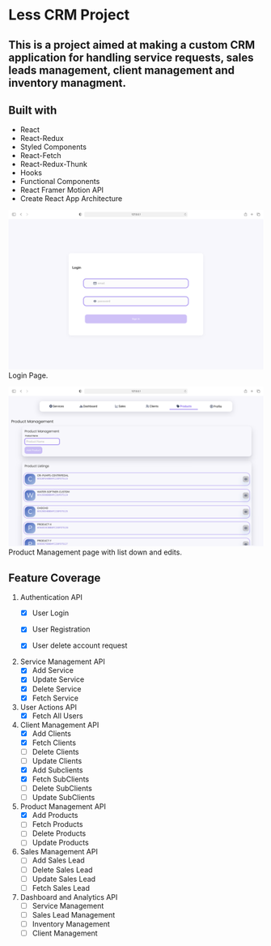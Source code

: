 # Less CRM Project

## This is a project aimed at making a custom CRM application for handling service requests, sales leads management, client management and inventory managment.


## Built with 
* React
* React-Redux
* Styled Components
* React-Fetch
* React-Redux-Thunk
* Hooks
* Functional Components
* React Framer Motion API
* Create React App Architecture

![Shot of what this looks like?](snap-1.png)
Login Page.


![Shot of what this looks like?](snap-2.png)
Product Management page with list down and edits.

## Feature Coverage

1. Authentication API
    - [x] User Login
    - [x] User Registration
    - [x] User delete account request


2. Service Management API
   - [x] Add Service
   - [x] Update Service
   - [x] Delete Service
   - [x] Fetch Service

3. User Actions API
   - [x] Fetch All Users

4. Client Management API
   - [x] Add Clients
   - [x] Fetch Clients
   - [ ] Delete Clients
   - [ ] Update Clients
   - [x] Add Subclients
   - [x] Fetch SubClients
   - [ ] Delete SubClients
   - [ ] Update SubClients

5. Product Management API
   - [x] Add Products
   - [ ] Fetch Products
   - [ ] Delete Products
   - [ ] Update Products

6. Sales Management API
   - [ ] Add Sales Lead
   - [ ] Delete Sales Lead
   - [ ] Update Sales Lead
   - [ ] Fetch Sales Lead

7. Dashboard and Analytics API
   - [ ] Service Management
   - [ ] Sales Lead Management
   - [ ] Inventory Management
   - [ ] Client Management
